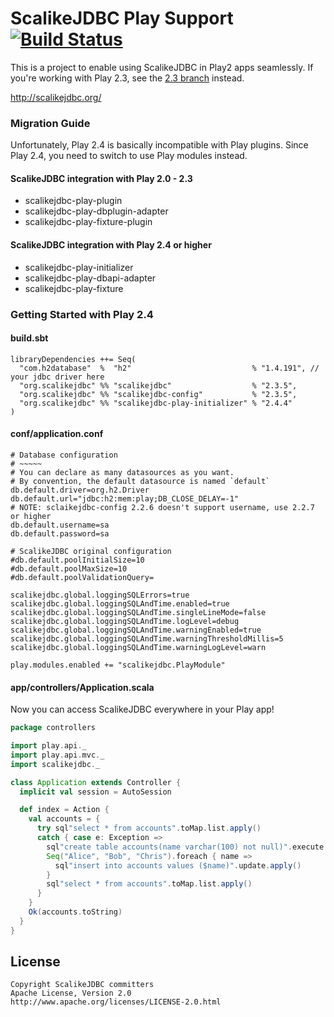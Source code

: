 # ScalikeJDBC Play Support [![Build Status](https://travis-ci.org/scalikejdbc/scalikejdbc-play-support.svg?branch=2.4)](https://travis-ci.org/scalikejdbc/scalikejdbc-play-support)

This is a project to enable using ScalikeJDBC in Play2 apps seamlessly. If you're working with Play 2.3, see the [2.3 branch](https://github.com/scalikejdbc/scalikejdbc-play-support/tree/2.3) instead.

http://scalikejdbc.org/

### Migration Guide

Unfortunately, Play 2.4 is basically incompatible with Play plugins. Since Play 2.4, you need to switch to use Play modules instead.

#### ScalikeJDBC integration with Play 2.0 - 2.3

- scalikejdbc-play-plugin
- scalikejdbc-play-dbplugin-adapter
- scalikejdbc-play-fixture-plugin

#### ScalikeJDBC integration with Play 2.4 or higher

- scalikejdbc-play-initializer
- scalikejdbc-play-dbapi-adapter
- scalikejdbc-play-fixture

### Getting Started with Play 2.4

#### build.sbt

```
libraryDependencies ++= Seq(
  "com.h2database"  %  "h2"                           % "1.4.191", // your jdbc driver here
  "org.scalikejdbc" %% "scalikejdbc"                  % "2.3.5",
  "org.scalikejdbc" %% "scalikejdbc-config"           % "2.3.5",
  "org.scalikejdbc" %% "scalikejdbc-play-initializer" % "2.4.4"
)
```

#### conf/application.conf

```
# Database configuration
# ~~~~~
# You can declare as many datasources as you want.
# By convention, the default datasource is named `default`
db.default.driver=org.h2.Driver
db.default.url="jdbc:h2:mem:play;DB_CLOSE_DELAY=-1"
# NOTE: sclaikejdbc-config 2.2.6 doesn't support username, use 2.2.7 or higher
db.default.username=sa
db.default.password=sa

# ScalikeJDBC original configuration
#db.default.poolInitialSize=10
#db.default.poolMaxSize=10
#db.default.poolValidationQuery=

scalikejdbc.global.loggingSQLErrors=true
scalikejdbc.global.loggingSQLAndTime.enabled=true
scalikejdbc.global.loggingSQLAndTime.singleLineMode=false
scalikejdbc.global.loggingSQLAndTime.logLevel=debug
scalikejdbc.global.loggingSQLAndTime.warningEnabled=true
scalikejdbc.global.loggingSQLAndTime.warningThresholdMillis=5
scalikejdbc.global.loggingSQLAndTime.warningLogLevel=warn

play.modules.enabled += "scalikejdbc.PlayModule"
```

#### app/controllers/Application.scala

Now you can access ScalikeJDBC everywhere in your Play app!

```scala
package controllers

import play.api._
import play.api.mvc._
import scalikejdbc._

class Application extends Controller {
  implicit val session = AutoSession

  def index = Action {
    val accounts = {
      try sql"select * from accounts".toMap.list.apply()
      catch { case e: Exception =>
        sql"create table accounts(name varchar(100) not null)".execute.apply()
        Seq("Alice", "Bob", "Chris").foreach { name =>
          sql"insert into accounts values ($name)".update.apply()
        }
        sql"select * from accounts".toMap.list.apply()
      }
    }
    Ok(accounts.toString)
  }
}
```

## License

```
Copyright ScalikeJDBC committers
Apache License, Version 2.0
http://www.apache.org/licenses/LICENSE-2.0.html
```

